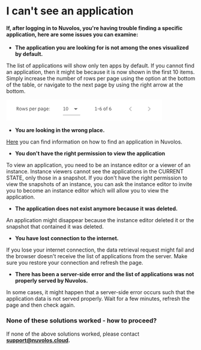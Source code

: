# I can't see an application

#### If, after logging in to Nuvolos, you're having trouble finding a specific application, here are some issues you can examine:

* **The application you are looking for is not among the ones visualized by default.**

The list of applications will show only ten apps by default. If you cannot find an application, then it might be because it is now shown in the first 10 items. Simply increase the number of rows per page using the option at the bottom of the table, or navigate to the next page by using the right arrow at the bottom.

![](../../.gitbook/assets/screen-shot-2020-06-11-at-8.58.57-am.png)

* **You are looking in the wrong place.**

[Here]() you can find information on how to find an application in Nuvolos.

* **You don't have the right permission to view the application**

To view an application, you need to be an instance editor or a viewer of an instance. Instance viewers cannot see the applications in the CURRENT STATE, only those in a snapshot. If you don't have the right permission to view the snapshots of an instance, you can ask the instance editor to invite you to become an instance editor which will allow you to view the application.

* **The application does not exist anymore because it was deleted.**

An application might disappear because the instance editor deleted it or the snapshot that contained it was deleted.

* **You have lost connection to the internet.**

If you lose your internet connection, the data retrieval request might fail and the browser doesn't receive the list of applications from the server. Make sure you restore your connection and refresh the page.

* **There has been a server-side error and the list of applications was not properly served by Nuvolos.**

In some cases, it might happen that a server-side error occurs such that the application data is not served properly. Wait for a few minutes, refresh the page and then check again.  


### None of these solutions worked - how to proceed?

If none of the above solutions worked, please contact [**support@nuvolos.cloud**](mailto:support@nuvolos.cloud)**.**


